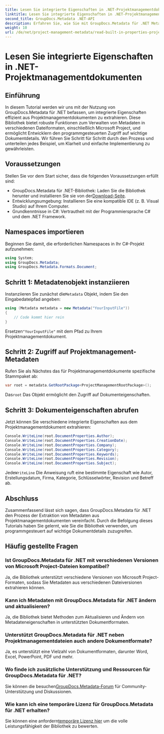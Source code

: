 ```yaml
---
title: Lesen Sie integrierte Eigenschaften in .NET-Projektmanagementdokumenten
linktitle: Lesen Sie integrierte Eigenschaften in .NET-Projektmanagementdokumenten
second_title: GroupDocs.Metadata .NET-API
description: Erfahren Sie, wie Sie mit GroupDocs.Metadata für .NET Metadaten aus Projektmanagementdokumenten extrahieren. Erweitern Sie Ihre Möglichkeiten zur Dokumentenverarbeitung.
weight: 10
url: /de/net/project-management-metadata/read-built-in-properties-project-management-documents/
---
```


# Lesen Sie integrierte Eigenschaften in .NET-Projektmanagementdokumenten

## Einführung
In diesem Tutorial werden wir uns mit der Nutzung von GroupDocs.Metadata für .NET befassen, um integrierte Eigenschaften effizient aus Projektmanagementdokumenten zu extrahieren. Diese Bibliothek bietet robuste Funktionen zum Verwalten von Metadaten in verschiedenen Dateiformaten, einschließlich Microsoft Project, und ermöglicht Entwicklern den programmgesteuerten Zugriff auf wichtige Dokumentdetails. Wir führen Sie Schritt für Schritt durch den Prozess und unterteilen jedes Beispiel, um Klarheit und einfache Implementierung zu gewährleisten.
## Voraussetzungen
Stellen Sie vor dem Start sicher, dass die folgenden Voraussetzungen erfüllt sind:
-  GroupDocs.Metadata für .NET-Bibliothek: Laden Sie die Bibliothek herunter und installieren Sie sie von der[Download-Seite](https://releases.groupdocs.com/metadata/net/).
- Entwicklungsumgebung: Installieren Sie eine kompatible IDE (z. B. Visual Studio) auf Ihrem Computer.
- Grundkenntnisse in C#: Vertrautheit mit der Programmiersprache C# und dem .NET Framework.

## Namespaces importieren
Beginnen Sie damit, die erforderlichen Namespaces in Ihr C#-Projekt aufzunehmen:
```csharp
using System;
using GroupDocs.Metadata;
using GroupDocs.Metadata.Formats.Document;
```
## Schritt 1: Metadatenobjekt instanziieren
 Instanziieren Sie zunächst die`Metadata` Objekt, indem Sie den Eingabedateipfad angeben:
```csharp
using (Metadata metadata = new Metadata("YourInputFile"))
{
    // Code kommt hier rein
}
```
 Ersetzen`"YourInputFile"` mit dem Pfad zu Ihrem Projektmanagementdokument.
## Schritt 2: Zugriff auf Projektmanagement-Metadaten
Rufen Sie als Nächstes das für Projektmanagementdokumente spezifische Stammpaket ab:
```csharp
var root = metadata.GetRootPackage<ProjectManagementRootPackage>();
```
Das`root` Das Objekt ermöglicht den Zugriff auf Dokumenteigenschaften.
## Schritt 3: Dokumenteigenschaften abrufen
Jetzt können Sie verschiedene integrierte Eigenschaften aus dem Projektmanagementdokument extrahieren:
```csharp
Console.WriteLine(root.DocumentProperties.Author);
Console.WriteLine(root.DocumentProperties.CreationDate);
Console.WriteLine(root.DocumentProperties.Company);
Console.WriteLine(root.DocumentProperties.Category);
Console.WriteLine(root.DocumentProperties.Keywords);
Console.WriteLine(root.DocumentProperties.Revision);
Console.WriteLine(root.DocumentProperties.Subject);
```
 Jede`WriteLine` Die Anweisung ruft eine bestimmte Eigenschaft wie Autor, Erstellungsdatum, Firma, Kategorie, Schlüsselwörter, Revision und Betreff ab.

## Abschluss
Zusammenfassend lässt sich sagen, dass GroupDocs.Metadata für .NET den Prozess der Extraktion von Metadaten aus Projektmanagementdokumenten vereinfacht. Durch die Befolgung dieses Tutorials haben Sie gelernt, wie Sie die Bibliothek verwenden, um programmgesteuert auf wichtige Dokumentdetails zuzugreifen.

## Häufig gestellte Fragen
### Ist GroupDocs.Metadata für .NET mit verschiedenen Versionen von Microsoft Project-Dateien kompatibel?
Ja, die Bibliothek unterstützt verschiedene Versionen von Microsoft Project-Formaten, sodass Sie Metadaten aus verschiedenen Dateiversionen extrahieren können.
### Kann ich Metadaten mit GroupDocs.Metadata für .NET ändern und aktualisieren?
Ja, die Bibliothek bietet Methoden zum Aktualisieren und Ändern von Metadateneigenschaften in unterstützten Dokumentformaten.
### Unterstützt GroupDocs.Metadata für .NET neben Projektmanagementdateien auch andere Dokumentformate?
Ja, es unterstützt eine Vielzahl von Dokumentformaten, darunter Word, Excel, PowerPoint, PDF und mehr.
### Wo finde ich zusätzliche Unterstützung und Ressourcen für GroupDocs.Metadata für .NET?
 Sie können die besuchen[GroupDocs.Metadata-Forum](https://forum.groupdocs.com/c/metadata/14) für Community-Unterstützung und Diskussionen.
### Wie kann ich eine temporäre Lizenz für GroupDocs.Metadata für .NET erhalten?
 Sie können eine anfordern[temporäre Lizenz hier](https://purchase.groupdocs.com/temporary-license/) um die volle Leistungsfähigkeit der Bibliothek zu bewerten.